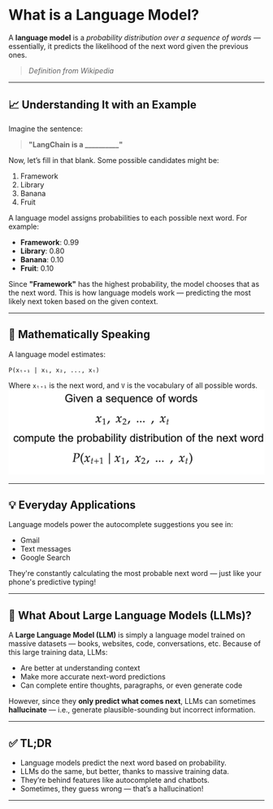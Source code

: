 # What is a Language Model?

A **language model** is a *probability distribution over a sequence of words* — essentially, it predicts the likelihood of the next word given the previous ones.  
> _Definition from Wikipedia_

---

## 📈 Understanding It with an Example

Imagine the sentence:

> **"LangChain is a __________"**

Now, let’s fill in that blank. Some possible candidates might be:

1. Framework  
2. Library  
3. Banana  
4. Fruit

A language model assigns probabilities to each possible next word. For example:

- **Framework**: 0.99  
- **Library**: 0.80  
- **Banana**: 0.10  
- **Fruit**: 0.10  

Since **"Framework"** has the highest probability, the model chooses that as the next word. This is how language models work — predicting the most likely next token based on the given context.

---

## 🧮 Mathematically Speaking

A language model estimates:

```
P(xₜ₊₁ | x₁, x₂, ..., xₜ)
```

Where `xₜ₊₁` is the next word, and `V` is the vocabulary of all possible words.  
![Language Model](./Images/language_model.png)

---

## 💡 Everyday Applications

Language models power the autocomplete suggestions you see in:

- Gmail
- Text messages
- Google Search

They're constantly calculating the most probable next word — just like your phone's predictive typing!

---

## 🤖 What About Large Language Models (LLMs)?

A **Large Language Model (LLM)** is simply a language model trained on massive datasets — books, websites, code, conversations, etc. Because of this large training data, LLMs:

- Are better at understanding context
- Make more accurate next-word predictions
- Can complete entire thoughts, paragraphs, or even generate code

However, since they **only predict what comes next**, LLMs can sometimes **hallucinate** — i.e., generate plausible-sounding but incorrect information.

---

## ✅ TL;DR

- Language models predict the next word based on probability.
- LLMs do the same, but better, thanks to massive training data.
- They’re behind features like autocomplete and chatbots.
- Sometimes, they guess wrong — that’s a hallucination!

---

